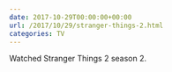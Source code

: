 ```yaml
---
date: 2017-10-29T00:00:00+00:00
url: /2017/10/29/stranger-things-2.html
categories: TV
---
```

Watched Stranger Things 2 season 2.




